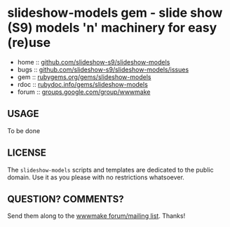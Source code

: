 # slideshow-models gem - slide show (S9) models 'n' machinery for easy (re)use 

* home   :: [github.com/slideshow-s9/slideshow-models](https://github.com/slideshow-s9/slideshow-models)
* bugs   :: [github.com/slideshow-s9/slideshow-models/issues](https://github.com/slideshow-s9/slideshow-models/issues)
* gem    :: [rubygems.org/gems/slideshow-models](https://rubygems.org/gems/slideshow-models)
* rdoc   :: [rubydoc.info/gems/slideshow-models](http://rubydoc.info/gems/slideshow-models)
* forum  :: [groups.google.com/group/wwwmake](http://groups.google.com/group/wwwmake)

## USAGE

To be done



## LICENSE

The `slideshow-models` scripts and templates are dedicated to the public domain.
Use it as you please with no restrictions whatsoever.

## QUESTION? COMMENTS?

Send them along to the [wwwmake forum/mailing list](http://groups.google.com/group/wwwmake).
Thanks!

